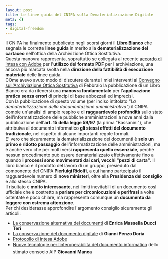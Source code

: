 ```yaml
--- 
layout: post
title: Le linee guida del CNIPA sulla Dematerializzazione Digitale
meta: {}
tags: 
- digital-freedom
---
```

Il CNIPA ha finalmente pubblicato negli scorsi giorni il **[Libro Bianco](http://www.cnipa.gov.it/site/_files/Libro%20BiancoDEM.pdf)** che segnala le corrette **linee guida** in merito alla **dematerializzazione del cartaceo** nell'ottica della Archivizione Ottica Sostitutiva.  
Questa manovra rappresenta, soprattutto se collegata al recente [accordo di intesa con Adobe](http://www.interlex.it/docdigit/prot_pdf.htm) per l'**utilizzo del formato PDF** per l'archiviazione, una ancora più marcata svolta nella **direzione della fattibilità di esecuzione materiale** delle linee guida.  
COme avevo avuto modo di discutere durante i miei interventi al [Convegno sull'Archiviazione Ottica Sostitutiva](http://www.lastknight.com/2006/02/09/posta-elettronica-certificata-firma-digitale-e-archiviazione-ottica-documentale/) di Febbraio la pubblicazione di un Libro Bianco era da ritenersi una **manovra fondamentale** per l'**applicazione pratica senza errori** di principi di base abbozzati ed imprecisi.  
Con la pubblicazione di questo volume (per inciso intitolato *"La dematerializzazione della documentazione amministrativa"*) il CNIPA compie un'analisi di ampio respiro e di **ragguardevole profondità**  sullo stato dell'informatizzazione delle pubbliche amministrazioni a nove anni dalla pubblicazione dell'**art. 15 della legge 59/97** (la prima "Bassanini"), che attribuiva al documento informatico **gli stessi effetti del documento tradizionale**, nel rispetto di alcune importanti regole formali.  
E' vero che sicuramente la dematerializzazione dei documenti è **solo un primo e ridotto passaggio** dell'informatizzazione delle amministrazioni, ma è anche vero che per molti versi **rappresenta quello essenziale**, perché nessun procedimento può essere dematerializzato effettivamente fino a quando **i processi sono movimentati dai cari, vecchi "pezzi di carta"**.
Il libro bianco è il prodotto del lavoro di un gruppo, presieduto dal componente del CNIPA **Pierluigi Ridolfi**, a cui hanno partecipato il ragguardevole numero di **nove ministeri**, oltre alla **Presidenza del consiglio** e allo stesso CNIPA.  
Il risultato è **molto interessante**, nei limiti inevitabili di un documento così ufficiale che è costretto a **parlare per circonlocuzioni e perifrasi** a volte ostentate e poco chiare, ma rappresenta comunque un **documento da leggere con estrema attenzione**.  
Per chi desiderasse approfondire l'argomento consiglio sicuramente gli articoli:
* [La conservazione alternativa dei documenti](http://www.interlex.it/docdigit/massella.htm) di **Enrica Massella Ducci Teri**
* [La conservazione del documento digitale](http://www.interlex.it/docdigit/gpenzo2.htm) di **Gianni Penzo Doria**
* [Protocollo di intesa Adobe](http://www.interlex.it/docdigit/prot_pdf.htm)
* [Nuove tecnologie per linteroperabilità del documento informatico](http://www.interlex.it/docdigit/manca_adobe.htm) dello stimato consocio AIP **Giovanni Manca** 
